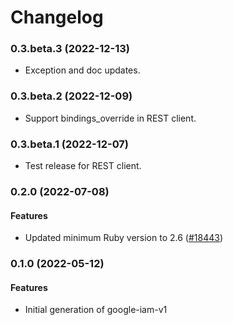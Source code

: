 # Changelog

### 0.3.beta.3 (2022-12-13)

* Exception and doc updates.

### 0.3.beta.2 (2022-12-09)

* Support bindings_override in REST client.

### 0.3.beta.1 (2022-12-07)

* Test release for REST client.

### 0.2.0 (2022-07-08)

#### Features

* Updated minimum Ruby version to 2.6 ([#18443](https://github.com/googleapis/google-cloud-ruby/issues/18443)) 

### 0.1.0 (2022-05-12)

#### Features

* Initial generation of google-iam-v1
